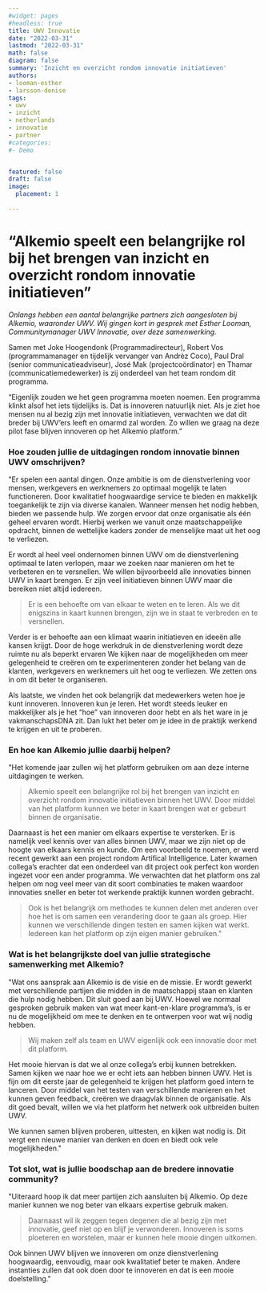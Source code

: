 ```yaml
---
#widget: pages
#headless: true
title: UWV Innovatie 
date: "2022-03-31"
lastmod: "2022-03-31"
math: false
diagram: false
summary: 'Inzicht en overzicht rondom innovatie initiatieven'
authors:
- looman-esther
- larsson-denise
tags:
- uwv
- inzicht
- netherlands
- innovatie
- partner
#categories:
#- Demo


featured: false
draft: false
image:
  placement: 1
  
---
```


# “Alkemio speelt een belangrijke rol bij het brengen van inzicht en overzicht rondom innovatie initiatieven”

_Onlangs hebben een aantal belangrijke partners zich aangesloten bij Alkemio, waaronder UWV. Wij gingen kort in gesprek met Esther Looman, Communitymanager UWV Innovatie, over deze samenwerking._

Samen met Joke Hoogendonk (Programmadirecteur), Robert Vos (programmamanager en tijdelijk vervanger van Andrèz Coco), Paul Dral (senior communicatieadviseur), José Mak (projectcoördinator) en Thamar (communicatiemedewerker) is zij onderdeel van het team rondom dit programma. 

“Eigenlijk zouden we het geen programma moeten noemen. Een programma klinkt alsof het iets tijdelijks is. Dat is innoveren natuurlijk niet. Als je ziet hoe mensen nu al bezig zijn met innovatie initiatieven, verwachten we dat dit breder bij UWV’ers leeft en omarmd zal worden. Zo willen we graag na deze pilot fase blijven innoveren op het Alkemio platform.”

### Hoe zouden jullie de uitdagingen rondom innovatie binnen UWV omschrijven? 

"Er spelen een aantal dingen. Onze ambitie is om de dienstverlening voor mensen, werkgevers en werknemers zo optimaal mogelijk te laten functioneren. Door kwalitatief hoogwaardige service te bieden en makkelijk toegankelijk te zijn via diverse kanalen.  Wanneer mensen het nodig hebben, bieden we passende hulp. We zorgen ervoor dat onze organisatie als één geheel ervaren wordt. Hierbij werken we vanuit onze maatschappelijke opdracht, binnen de wettelijke kaders zonder de menselijke maat uit het oog te verliezen.

Er wordt al heel veel ondernomen binnen UWV om de dienstverlening optimaal te laten verlopen, maar we zoeken naar manieren om het te verbeteren en te versnellen. We willen bijvoorbeeld alle innovaties binnen UWV in kaart brengen. Er zijn veel initiatieven binnen UWV maar die bereiken niet altijd iedereen. 

> Er is een behoefte om van elkaar te weten en te leren. Als we dit enigszins in kaart kunnen brengen, zijn we in staat te verbreden en te versnellen.

Verder is er behoefte aan een klimaat waarin initiatieven en ideeën alle kansen krijgt. Door de hoge werkdruk in de dienstverlening wordt deze ruimte nu als beperkt ervaren We kijken naar de mogelijkheden om meer gelegenheid te creëren om te experimenteren zonder het belang van de klanten, werkgevers en werknemers uit het oog te verliezen. We zetten ons in om dit beter te organiseren. 

Als laatste, we vinden het ook belangrijk dat medewerkers weten hoe je kunt innoveren. Innoveren kun je leren. Het wordt steeds leuker en makkelijker als je het “hoe” van innoveren door hebt en als het ware in je vakmanschapsDNA zit. Dan lukt het beter om je idee in de praktijk werkend te krijgen en uit te proberen.  

### En hoe kan Alkemio jullie daarbij helpen? 

"Het komende jaar zullen wij het platform gebruiken om aan deze interne uitdagingen te werken. 

> Alkemio speelt een belangrijke rol bij het brengen van inzicht en overzicht rondom innovatie initiatieven binnen het UWV. Door middel van het platform kunnen we beter in kaart brengen wat er gebeurt binnen de organisatie. 

Daarnaast is het een manier om elkaars expertise te versterken. Er is namelijk veel kennis over van alles binnen UWV, maar we zijn niet op de hoogte van elkaars kennis en kunde. Om een voorbeeld te noemen, er werd recent gewerkt aan een project rondom Artifical Intelligence. Later kwamen collega’s erachter dat een onderdeel van dit project ook perfect kon worden ingezet voor een ander programma. We verwachten dat het platform ons zal helpen om nog veel meer van dit soort combinaties te maken waardoor innovaties sneller en beter tot werkende praktijk kunnen worden gebracht. 

> Ook is het belangrijk om methodes te kunnen delen met anderen over hoe het is om samen een verandering door te gaan als groep. Hier kunnen we verschillende dingen testen en samen kijken wat werkt. Iedereen kan het platform op zijn eigen manier gebruiken." 

### Wat is het belangrijkste doel van jullie strategische samenwerking met Alkemio? 

"Wat ons aansprak aan Alkemio is de visie en de missie. Er wordt gewerkt met verschillende partijen die midden in de maatschappij staan en klanten die hulp nodig hebben. Dit sluit goed aan bij UWV. Hoewel we normaal gesproken gebruik maken van wat meer kant-en-klare programma’s, is er nu de mogelijkheid om mee te denken en te ontwerpen voor wat wij nodig hebben.

> Wij maken zelf als team en UWV eigenlijk ook een innovatie door met dit platform.

Het mooie hiervan is dat we al onze collega’s erbij kunnen betrekken. Samen kijken we naar hoe we er echt iets aan hebben binnen UWV. Het is fijn om dit eerste jaar de gelegenheid te krijgen het platform goed intern te lanceren. Door middel van het testen van verschillende manieren en het kunnen geven feedback, creëren we draagvlak binnen de organisatie. Als dit goed bevalt, willen we via het platform het netwerk ook uitbreiden buiten UWV.

We kunnen samen blijven proberen, uittesten, en kijken wat nodig is. Dit vergt een nieuwe manier van denken en doen en biedt ook vele mogelijkheden." 

### Tot slot, wat is jullie boodschap aan de bredere innovatie community? 

"Uiteraard hoop ik dat meer partijen zich aansluiten bij Alkemio. Op deze manier kunnen we nog beter van elkaars expertise gebruik maken. 

> Daarnaast wil ik zeggen tegen degenen die al bezig zijn met innovatie, geef niet op en blijf je verwonderen. Innoveren is soms ploeteren en worstelen, maar er kunnen hele mooie dingen uitkomen. 

Ook binnen UWV blijven we innoveren om onze dienstverlening hoogwaardig, eenvoudig, maar ook kwalitatief beter te maken. Andere instanties zullen dat ook doen door te innoveren en dat is een mooie doelstelling." 


